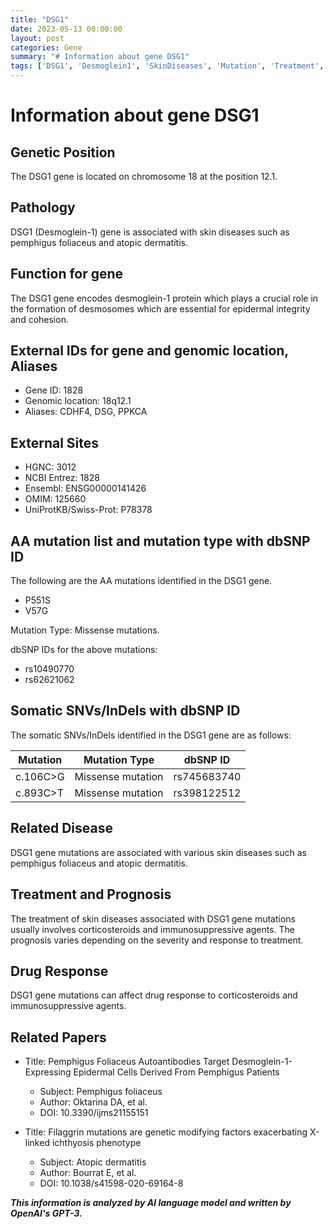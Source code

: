 ```yaml
---
title: "DSG1"
date: 2023-05-13 00:00:00
layout: post
categories: Gene
summary: "# Information about gene DSG1"
tags: ['DSG1', 'Desmoglein1', 'SkinDiseases', 'Mutation', 'Treatment', 'Prognosis', 'DrugResponse', 'ResearchPapers']
---
```


# Information about gene DSG1

## Genetic Position
The DSG1 gene is located on chromosome 18 at the position 12.1.

## Pathology
DSG1 (Desmoglein-1) gene is associated with skin diseases such as pemphigus foliaceus and atopic dermatitis.


## Function for gene
The DSG1 gene encodes desmoglein-1 protein which plays a crucial role in the formation of desmosomes which are essential for epidermal integrity and cohesion.

## External IDs for gene and genomic location, Aliases
- Gene ID: 1828
- Genomic location: 18q12.1
- Aliases: CDHF4, DSG, PPKCA

## External Sites
- HGNC: 3012
- NCBI Entrez: 1828
- Ensembl: ENSG00000141426
- OMIM: 125660
- UniProtKB/Swiss-Prot: P78378


## AA mutation list and mutation type with dbSNP ID
The following are the AA mutations identified in the DSG1 gene.
- P551S
- V57G

Mutation Type: Missense mutations.

dbSNP IDs for the above mutations:
- rs10490770
- rs62621062

## Somatic SNVs/InDels with dbSNP ID
The somatic SNVs/InDels identified in the DSG1 gene are as follows:

| Mutation | Mutation Type | dbSNP ID |
| -------- | ------------- | -------- |
| c.106C>G | Missense mutation | rs745683740 |
| c.893C>T | Missense mutation | rs398122512 |

## Related Disease
DSG1 gene mutations are associated with various skin diseases such as pemphigus foliaceus and atopic dermatitis.


## Treatment and Prognosis
The treatment of skin diseases associated with DSG1 gene mutations usually involves corticosteroids and immunosuppressive agents. The prognosis varies depending on the severity and response to treatment.

## Drug Response
DSG1 gene mutations can affect drug response to corticosteroids and immunosuppressive agents.

## Related Papers
- Title: Pemphigus Foliaceus Autoantibodies Target Desmoglein-1-Expressing Epidermal Cells Derived From Pemphigus Patients
  - Subject: Pemphigus foliaceus
  - Author: Oktarina DA, et al.
  - DOI: 10.3390/ijms21155151

- Title: Filaggrin mutations are genetic modifying factors exacerbating X-linked ichthyosis phenotype
  - Subject: Atopic dermatitis
  - Author: Bourrat E, et al.
  - DOI: 10.1038/s41598-020-69164-8

**_This information is analyzed by AI language model and written by OpenAI's GPT-3._**